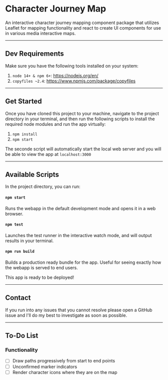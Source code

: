 # Character Journey Map

An interactive character journey mapping component package that utilizes Leaflet for mapping functionality and react to create UI components for use in various media interactive maps.

---

## Dev Requirements

Make sure you have the following tools installed on your system:

1. `node 14+ & npm 6+`: https://nodejs.org/en/
1. `copyfiles ~2.4`: https://www.npmjs.com/package/copyfiles

---

## Get Started

Once you have cloned this project to your machine, navigate to the project directory in your terminal, and then run the following scripts to install the required node modules and run the app virtually:

1. `npm install`
2. `npm start`

The seconde script will automatically start the local web server and you will be able to view the app at `localhost:3000`

---

## Available Scripts

In the project directory, you can run:

#### `npm start`

Runs the webapp in the default development mode and opens it in a web browser.

#### `npm test`

Launches the test runner in the interactive watch mode, and will output results in your terminal.

#### `npm run build`

Builds a production ready bundle for the app. Useful for seeing exactly how the webapp is served to end users.

This app is ready to be deployed!

---

## Contact

If you run into any issues that you cannot resolve please open a GitHub issue and I'll do my best to investigate as soon as possible. 

---

## To-Do List

### Functionality
- [ ] Draw paths progressively from start to end points
- [ ] Unconfirmed marker indicators
- [ ] Render character icons where they are on the map

